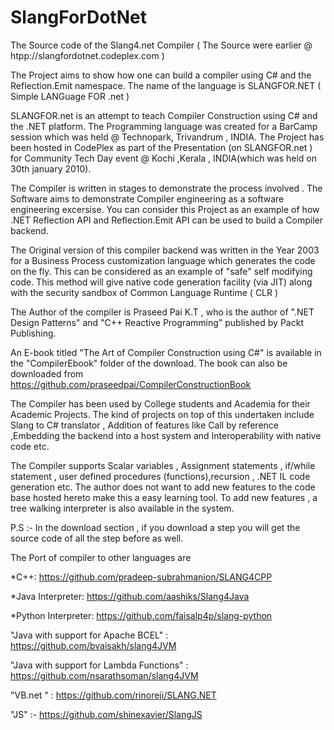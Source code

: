 # SlangForDotNet
The Source code of the Slang4.net Compiler ( The Source were earlier @ htpp://slangfordotnet.codeplex.com )

The Project aims to show how one can build a compiler using C# and the Reflection.Emit namespace. The name of the language is SLANGFOR.NET ( Simple LANGuage FOR .net )

SLANGFOR.net is an attempt to teach Compiler Construction using C# and the .NET platform. The Programming language was created for a BarCamp session which was held @ Technopark, Trivandrum , INDIA. The Project has been hosted in CodePlex as part of the Presentation (on SLANGFOR.net ) for Community Tech Day event @ Kochi ,Kerala , INDIA(which was held on 30th january 2010).

The Compiler is written in stages to demonstrate the process involved . The Software aims to demonstrate
Compiler engineering as a software engineering excersise. You can consider this Project as an example of
how .NET Reflection API and Reflection.Emit API can be used to build a Compiler backend.

The Original version of this compiler backend was written in the Year 2003 for a Business Process
customization language which generates the code on the fly. This can be considered as an example of
"safe" self modifying code. This method will give native code generation facility (via JIT) along with the
security sandbox of Common Language Runtime ( CLR )

The Author of the compiler is Praseed Pai K.T , who is the author of ".NET Design Patterns" and "C++ Reactive Programming"
published by Packt Publishing.

An E-book titled "The Art of Compiler Construction using C#" is available in the "CompilerEbook" folder of the download. The book
can also be downloaded from https://github.com/praseedpai/CompilerConstructionBook


The Compiler has been used by College students and Academia for their Academic Projects. The kind of
projects on top of this undertaken include Slang to C# translator , Addition of features like
Call by reference ,Embedding the backend into a host system and Interoperability with native code etc.

The Compiler supports Scalar variables , Assignment statements , if/while statement ,
user defined procedures (functions),recursion , .NET IL code generation etc. The author does not want to
add new features to the code base hosted hereto make this a easy learning tool. To add new features ,
a tree walking interpreter is also available in the system.


P.S :- In the download section , if you download a step you will get the source code of all the step before as well.

The Port of compiler to other languages are

*C++: https://github.com/pradeep-subrahmanion/SLANG4CPP

*Java Interpreter: https://github.com/aashiks/Slang4Java

*Python Interpreter: https://github.com/faisalp4p/slang-python

"Java with support for Apache BCEL" : https://github.com/bvaisakh/slang4JVM

"Java with support for Lambda Functions" : https://github.com/nsarathsoman/slang4JVM

"VB.net "  :  https://github.com/rinoreji/SLANG.NET

"JS" :- https://github.com/shinexavier/SlangJS



